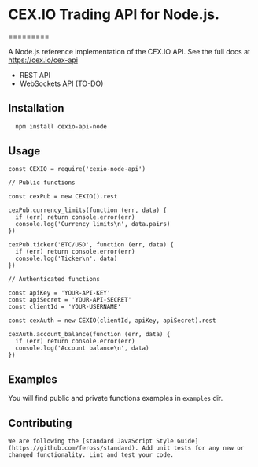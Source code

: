 # CEX.IO Trading API for Node.js.
=========

A Node.js reference implementation of the CEX.IO API. See the full docs at <https://cex.io/cex-api>

* REST API
* WebSockets API (TO-DO)

## Installation
```bash
  npm install cexio-api-node
```

## Usage

```
const CEXIO = require('cexio-node-api')

// Public functions

const cexPub = new CEXIO().rest

cexPub.currency_limits(function (err, data) {
  if (err) return console.error(err)
  console.log('Currency limits\n', data.pairs)
})

cexPub.ticker('BTC/USD', function (err, data) {
  if (err) return console.error(err)
  console.log('Ticker\n', data)
})

// Authenticated functions

const apiKey = 'YOUR-API-KEY'
const apiSecret = 'YOUR-API-SECRET'
const clientId = 'YOUR-USERNAME'

const cexAuth = new CEXIO(clientId, apiKey, apiSecret).rest

cexAuth.account_balance(function (err, data) {
  if (err) return console.error(err)
  console.log('Account balance\n', data)
})
```

## Examples

You will find public and private functions examples in `examples` dir.

## Contributing

`We are following the [standard JavaScript Style Guide](https://github.com/feross/standard).
Add unit tests for any new or changed functionality. Lint and test your code.`
